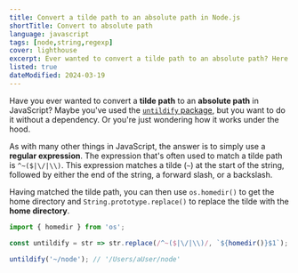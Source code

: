 ```yaml
---
title: Convert a tilde path to an absolute path in Node.js
shortTitle: Convert to absolute path
language: javascript
tags: [node,string,regexp]
cover: lighthouse
excerpt: Ever wanted to convert a tilde path to an absolute path? Here's how you can do it in JavaScript.
listed: true
dateModified: 2024-03-19
---
```


Have you ever wanted to convert a **tilde path** to an **absolute path** in JavaScript? Maybe you've used the [`untildify` package](https://www.npmjs.com/package/untildify), but you want to do it without a dependency. Or you're just wondering how it works under the hood.

As with many other things in JavaScript, the answer is to simply use a **regular expression**. The expression that's often used to match a tilde path is `^~($|\/|\\)`. This expression matches a tilde (`~`) at the start of the string, followed by either the end of the string, a forward slash, or a backslash.

Having matched the tilde path, you can then use `os.homedir()` to get the home directory and `String.prototype.replace()` to replace the tilde with the **home directory**.

```js
import { homedir } from 'os';

const untildify = str => str.replace(/^~($|\/|\\)/, `${homedir()}$1`);

untildify('~/node'); // '/Users/aUser/node'
```
